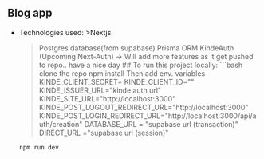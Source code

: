 ## Blog app

- Technologies used: >Nextjs
  > Postgres database(from supabase)
  > Prisma ORM
  > KindeAuth (Upcoming Next-Auth)
  -> Will add more features as it get pushed to repo.. have a nice day
       ##  To run this project locally:
      ```bash
        clone the repo
        npm install
        Then add env. variables
  KINDE_CLIENT_SECRET=
  KINDE_CLIENT_ID=""
  KINDE_ISSUER_URL="kinde auth url"
  KINDE_SITE_URL="http://localhost:3000"
  KINDE_POST_LOGOUT_REDIRECT_URL="http://localhost:3000"
  KINDE_POST_LOGIN_REDIRECT_URL="http://localhost:3000/api/auth/creation"
  DATABASE_URL = "supabase url (transaction)"
  DIRECT_URL ="supabase url (session)"
  ```bash
  npm run dev
  ```
